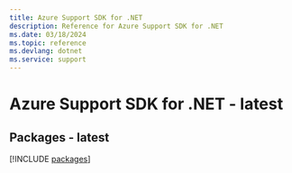 ```yaml
---
title: Azure Support SDK for .NET
description: Reference for Azure Support SDK for .NET
ms.date: 03/18/2024
ms.topic: reference
ms.devlang: dotnet
ms.service: support
---
```

# Azure Support SDK for .NET - latest
## Packages - latest
[!INCLUDE [packages](support-index.md)]